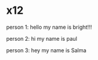 # x12

person 1: hello my name is bright!!!

person 2: hi my name is paul

person 3: hey my name is Salma
